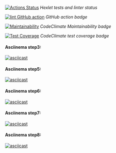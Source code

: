 [![Actions Status](https://github.com/Serggi0/python-project-lvl2/workflows/hexlet-check/badge.svg)](https://github.com/Serggi0/python-project-lvl2/actions) *Hexlet tests and linter status*

[![lint GitHub action](https://github.com/Serggi0/python-project-lvl2/workflows/lint%20GitHub%20action/badge.svg)](https://github.com/Serggi0/python-project-lvl2/actions)   *GitHub action badge*

<!-- [! [Статус действий YourActionName] (https://github.com/ { userName } / { repoName } / workflows / { workflowName } /badge.svg)] (https://github.com/ { userName } / { repoName } / action) -->

[![Maintainability](https://api.codeclimate.com/v1/badges/15ac7f5ffc55c0d8f277/maintainability)](https://codeclimate.com/github/Serggi0/python-project-lvl2/maintainability)  *CodeClimate Maintainability badge*

[![Test Coverage](https://api.codeclimate.com/v1/badges/15ac7f5ffc55c0d8f277/test_coverage)](https://codeclimate.com/github/Serggi0/python-project-lvl2/test_coverage)  *CodeClimate test coverage badge*

#### Asciinema step3:
[![asciicast](https://asciinema.org/a/392399.svg)](https://asciinema.org/a/392399)

#### Asciinema step5:
[![asciicast](https://asciinema.org/a/398291.svg)](https://asciinema.org/a/398291)

#### Asciinema step6:
[![asciicast](https://asciinema.org/a/nujAYVNGF9pzdYcK9hveplDFY.svg)](https://asciinema.org/a/nujAYVNGF9pzdYcK9hveplDFY)

#### Asciinema step7:
[![asciicast](https://asciinema.org/a/406017.svg)](https://asciinema.org/a/406017)

#### Asciinema step8:
[![asciicast](https://asciinema.org/a/Una7P6g63L3HGEj6GcyLMFNfc.svg)](https://asciinema.org/a/Una7P6g63L3HGEj6GcyLMFNfc)